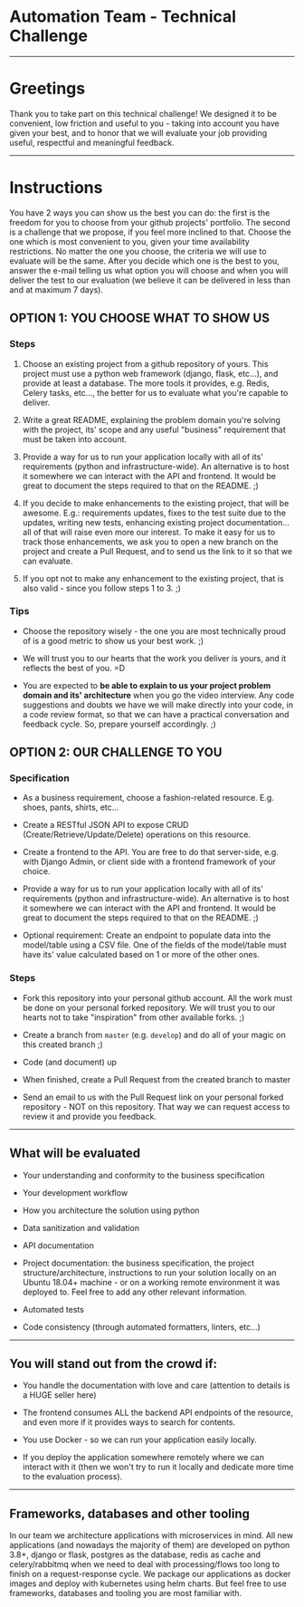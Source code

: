 # Automation Team - Technical Challenge

---

# Greetings

Thank you to take part on this technical challenge! We designed it to be convenient, low friction and useful to you - taking into account you have given your best, and to honor that we will evaluate your job providing useful, respectful and meaningful feedback.

---

# Instructions

You have 2 ways you can show us the best you can do: the first is the freedom for you to choose from your github projects' portfolio. The second is a challenge that we propose, if you feel more inclined to that. Choose the one which is most convenient to you, given your time availability restrictions. No matter the one you choose, the criteria we will use to evaluate will be the same. After you decide which one is the best to you, answer the e-mail telling us what option you will choose and when you will deliver the test to our evaluation (we believe it can be delivered in less than and at maximum 7 days).

## OPTION 1: YOU CHOOSE WHAT TO SHOW US

### Steps

1) Choose an existing project from a github repository of yours. This project must use a python web framework (django, flask, etc...), and provide at least a database. The more tools it provides, e.g. Redis, Celery tasks, etc..., the better for us to evaluate what you're capable to deliver.

2) Write a great README, explaining the problem domain you're solving with the project, its' scope and any useful "business" requirement that must be taken into account.

3) Provide a way for us to run your application locally with all of its' requirements (python and infrastructure-wide). An alternative is to host it somewhere we can interact with the API and frontend. It would be great to document the steps required to that on the README. ;)

4) If you decide to make enhancements to the existing project, that will be awesome. E.g.: requirements updates, fixes to the test suite due to the updates, writing new tests, enhancing existing project documentation... all of that will raise even more our interest. To make it easy for us to track those enhancements, we ask you to open a new branch on the project and create a Pull Request, and to send us the link to it so that we can evaluate.

5) If you opt not to make any enhancement to the existing project, that is also valid - since you follow steps 1 to 3. ;)

### Tips

- Choose the repository wisely - the one you are most technically proud of is a good metric to show us your best work. ;)

- We will trust you to our hearts that the work you deliver is yours, and it reflects the best of you. =D

- You are expected to **be able to explain to us your project problem domain and its' architecture** when you go the video interview. Any code suggestions and doubts we have we will make directly into your code, in a code review format, so that we can have a practical conversation and feedback cycle. So, prepare yourself accordingly. ;)


## OPTION 2: OUR CHALLENGE TO YOU

### Specification

- As a business requirement, choose a fashion-related resource. E.g. shoes, pants, shirts, etc...

- Create a RESTful JSON API to expose CRUD (Create/Retrieve/Update/Delete) operations on this resource.

- Create a frontend to the API. You are free to do that server-side, e.g. with Django Admin, or client side with a frontend framework of your choice.

- Provide a way for us to run your application locally with all of its' requirements (python and infrastructure-wide). An alternative is to host it somewhere we can interact with the API and frontend. It would be great to document the steps required to that on the README. ;)

- Optional requirement: Create an endpoint to populate data into the model/table using a CSV file. One of the fields of the model/table must have its' value calculated based on 1 or more of the other ones.

### Steps

- Fork this repository into your personal github account. All the work must be done on your personal forked repository. We will trust you to our hearts not to take "inspiration" from other available forks. ;)

- Create a branch from `master` (e.g. `develop`) and do all of your magic on this created branch ;)

- Code (and document) up

- When finished, create a Pull Request from the created branch to master

- Send an email to us with the Pull Request link on your personal forked repository - NOT on this repository. That way we can request access to review it and provide you feedback.


---

## What will be evaluated

- Your understanding and conformity to the business specification

- Your development workflow

- How you architecture the solution using python

- Data sanitization and validation

- API documentation

- Project documentation: the business specification, the project structure/architecture, instructions to run your solution locally on an Ubuntu 18.04+ machine - or on a working remote environment it was deployed to. Feel free to add any other relevant information.

- Automated tests

- Code consistency (through automated formatters, linters, etc...)

---

## **You will stand out from the crowd if**:

- You handle the documentation with love and care (attention to details is a HUGE seller here)

- The frontend consumes ALL the backend API endpoints of the resource, and even more if it provides ways to search for contents.

- You use Docker - so we can run your application easily locally.

- If you deploy the application somewhere remotely where we can interact with it (then we won't try to run it locally and dedicate more time to the evaluation process).

---

## Frameworks, databases and other tooling

In our team we architecture applications with microservices in mind. All new applications (and nowadays the majority of them) are developed on python 3.8+, django or flask, postgres as the database, redis as cache and celery/rabbitmq when we need to deal with processing/flows too long to finish on a request-response cycle. We package our applications as docker images and deploy with kubernetes using helm charts. But feel free to use frameworks, databases and tooling you are most familiar with.


